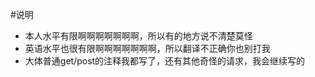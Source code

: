 #说明
- 本人水平有限啊啊啊啊啊啊啊，所以有的地方说不清楚莫怪
- 英语水平也很有限啊啊啊啊啊啊啊，所以翻译不正确你也别打我
- 大体普通get/post的注释我都写了，还有其他奇怪的请求，我会继续写的